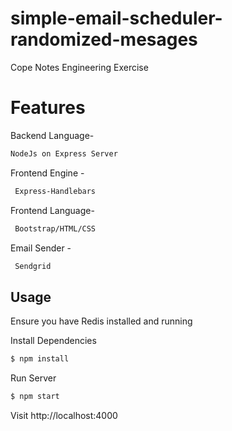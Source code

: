 # simple-email-scheduler-randomized-mesages
Cope Notes Engineering Exercise

# Features
Backend Language- 
```sh
NodeJs on Express Server
```
Frontend Engine -
```sh
 Express-Handlebars
```
Frontend Language-
```sh
 Bootstrap/HTML/CSS
```
Email Sender -
```sh
 Sendgrid
```


## Usage

 Ensure you have Redis installed and running

Install Dependencies

```sh
$ npm install
```

Run Server

```sh
$ npm start
```

Visit http://localhost:4000


